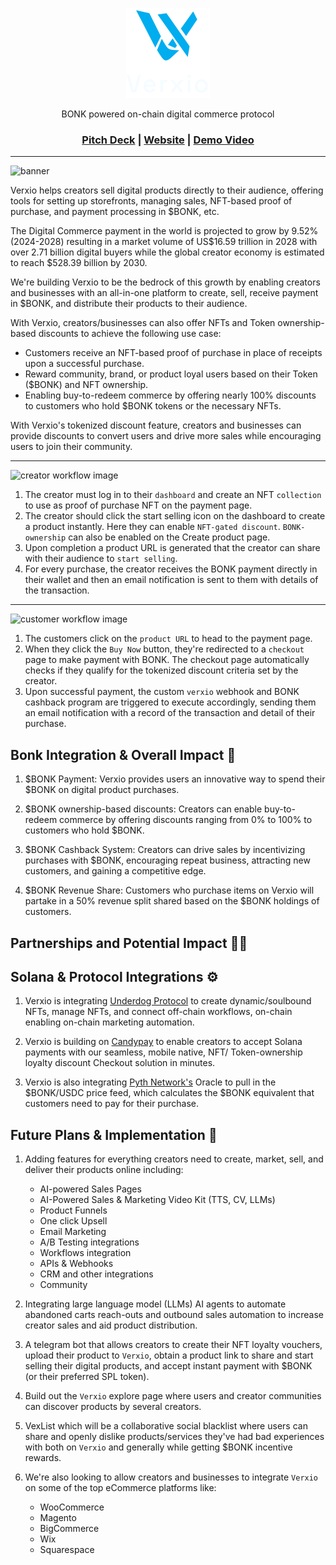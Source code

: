 <div align="center">

[![logo](https://github.com/onyekachi11/Verxio-ICP-Zero-To-dApp/blob/main/src/assets/Logo.svg)](https://www.verxio.xyz)

BONK powered on-chain digital commerce protocol

<h3>
   
[Pitch Deck](https://docs.google.com/presentation/d/1-DR3qAU5slPsT-J5ffb1CZiwLE4Y_Z8t/edit?usp=sharing&ouid=108300888596593200233&rtpof=true&sd=true) | [Website](https://www.verxio.xyz/) | [Demo Video](https://youtu.be/ZwpHRA9WvFg)

</h3>

</div>

<hr />

![banner](https://github.com/Axio-Lab/hublab/blob/bonk/develop/frontend/src/assets/verxioBanner.jpg)

Verxio helps creators sell digital products directly to their audience, offering tools for setting up storefronts, managing sales, NFT-based proof of purchase, and payment processing in $BONK, etc.

The Digital Commerce payment in the world is projected to grow by 9.52% (2024-2028) resulting in a market volume of US$16.59 trillion in 2028 with over 2.71 billion digital buyers while the global creator economy is estimated to reach $528.39 billion by 2030.

We're building Verxio to be the bedrock of this growth by enabling creators and businesses with an all-in-one platform to create, sell, receive payment in $BONK, and distribute their products to their audience.

With Verxio, creators/businesses can also offer NFTs and Token ownership-based discounts to achieve the following use case:

- Customers receive an NFT-based proof of purchase in place of receipts upon a successful purchase.
- Reward community, brand, or product loyal users based on their Token ($BONK) and NFT ownership.
- Enabling buy-to-redeem commerce by offering nearly 100% discounts to customers who hold $BONK tokens or the necessary NFTs.

With Verxio's tokenized discount feature, creators and businesses can provide discounts to convert users and drive more sales while encouraging users to join their community.

<hr />

![creator workflow image](https://github.com/Axio-Lab/hublab/blob/bonk/develop/frontend/src/assets/Verxio%20Workflow%20-%20Creator.png)

1. The creator must log in to their `dashboard` and create an NFT `collection` to use as proof of purchase NFT on the payment page. 
2. The creator should click the start selling icon on the dashboard to create a product instantly. Here they can enable `NFT-gated discount`. `BONK-ownership` can also be enabled on the Create product page.
3. Upon completion a product URL is generated that the creator can share with their audience to `start selling`.
4. For every purchase, the creator receives the BONK payment directly in their wallet and then an email notification is sent to them with details of the transaction.

<hr />

![customer workflow image](https://github.com/Axio-Lab/hublab/blob/bonk/develop/frontend/src/assets/Verxio%20Workflow%20-%20Customer.png)
1. The customers click on the `product URL` to head to the payment page.
2. When they click the `Buy Now` button, they're redirected to a `checkout` page to make payment with BONK. The checkout page automatically checks if they qualify for the tokenized discount criteria set by the creator.
3. Upon successful payment, the custom `verxio` webhook and BONK cashback program are triggered to execute accordingly, sending them an email notification with a record of the transaction and detail of their purchase.

## Bonk Integration & Overall Impact  🐶
1. $BONK Payment: Verxio provides users an innovative way to spend their $BONK on digital product purchases.
   
2. $BONK ownership-based discounts: Creators can enable buy-to-redeem commerce by offering discounts ranging from 0% to 100% to customers who hold $BONK.

3. $BONK Cashback System: Creators can drive sales by incentivizing purchases with $BONK, encouraging repeat business, attracting new customers, and gaining a competitive edge.

4. $BONK Revenue Share: Customers who purchase items on Verxio will partake in a 50% revenue split shared based on the $BONK holdings of customers.

## Partnerships and Potential Impact 🤝🏼


## Solana & Protocol Integrations ⚙️
1. Verxio is integrating [Underdog Protocol](https://www.underdogprotocol.com/) to create dynamic/soulbound NFTs, manage NFTs, and connect off-chain workflows, on-chain enabling on-chain marketing automation.
   
2. Verxio is building on [Candypay](https://candypay.fun/) to enable creators to accept Solana payments with our seamless, mobile native, NFT/ Token-ownership loyalty discount Checkout solution in minutes.

3. Verxio is also integrating [Pyth Network's](https://pyth.network/) Oracle to pull in the $BONK/USDC price feed, which calculates the $BONK equivalent that customers need to pay for their purchase.

## Future Plans & Implementation 🔮
1. Adding features for everything creators need to create, market, sell, and deliver their products online including:
   - AI-powered Sales Pages
   - AI-Powered Sales & Marketing Video Kit (TTS, CV, LLMs)
   - Product Funnels
   - One click Upsell
   - Email Marketing
   - A/B Testing integrations
   - Workflows integration
   - APIs & Webhooks
   - CRM and other integrations
   - Community

2. Integrating large language model (LLMs) AI agents to automate abandoned carts reach-outs and outbound sales automation to increase creator sales and aid product distribution.
   
3. A telegram bot that allows creators to create their NFT loyalty vouchers, upload their product to `Verxio`, obtain a product link to share and start selling their digital products, and accept instant payment with $BONK (or their preferred SPL token).
   
5. Build out the `Verxio` explore page where users and creator communities can discover products by several creators.
   
6. VexList which will be a collaborative social blacklist where users can share and openly dislike products/services they've had bad experiences with both on `Verxio` and generally while getting $BONK incentive rewards.
   
7. We're also looking to allow creators and businesses to integrate `Verxio` on some of the top eCommerce platforms like:
   - WooCommerce
   - Magento
   - BigCommerce
   - Wix
   - Squarespace

